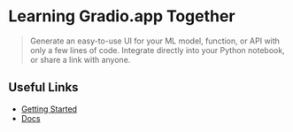 # Learning Gradio.app Together

> Generate an easy-to-use UI for your ML model, function, or API with only a few lines of code.
> Integrate directly into your Python notebook, or share a link with anyone.

## Useful Links
- [Getting Started](https://www.gradio.app/getting_started)
- [Docs](https://www.gradio.app/docs)


